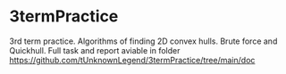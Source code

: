 # 3termPractice
3rd term practice. Algorithms of finding 2D convex hulls. Brute force and Quickhull. Full task and report aviable in folder https://github.com/tUnknownLegend/3termPractice/tree/main/doc
